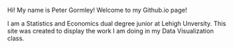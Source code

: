 Hi! My name is Peter Gormley! Welcome to my Github.io page!

I am a Statistics and Economics dual degree junior at Lehigh Unversity. This site was created to display the work I am doing in my Data Visualization class. 
